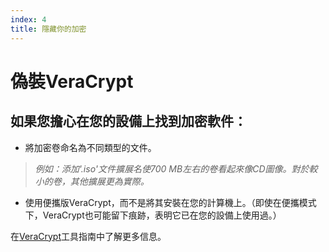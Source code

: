 ```yaml
---
index: 4
title: 隱藏你的加密
---
```

# 偽裝VeraCrypt

## 如果您擔心在您的設備上找到加密軟件：

*   將加密卷命名為不同類型的文件。

> *例如：添加'.iso'文件擴展名使700 MB左右的卷看起來像CD圖像。對於較小的卷，其他擴展更為實際。*

*   使用便攜版VeraCrypt，而不是將其安裝在您的計算機上。（即使在便攜模式下，VeraCrypt也可能留下痕跡，表明它已在您的設備上使用過。）

在[VeraCrypt](umbrella://tools/files/s_veracrypt.md)工具指南中了解更多信息。